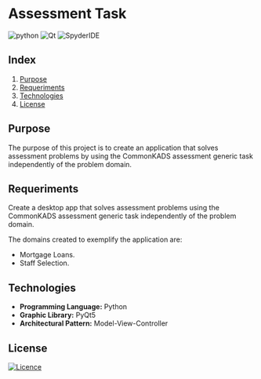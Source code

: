 # Assessment Task
![python](https://img.shields.io/badge/Python-FFD43B?style=for-the-badge&logo=python&logoColor=blue)
![Qt](https://img.shields.io/badge/Qt-41CD52?style=for-the-badge&logo=qt&logoColor=white)
![SpyderIDE](https://img.shields.io/badge/Spyder%20Ide-FF0000?style=for-the-badge&logo=spyder%20ide&logoColor=white)
## Index
1. [Purpose](#purpose)
1. [Requeriments](#requeriments)
1. [Technologies](#technologies)
1. [License](#license)
<a name="purpose"></a>
## Purpose
The purpose of this project is to create an application that solves assessment problems by using the CommonKADS assessment generic task independently of the problem domain.
<a name="requeriments"></a>
## Requeriments
Create a desktop app that solves assessment problems using the CommonKADS assessment generic task independently of the problem domain.

The domains created to exemplify the application are:
- Mortgage Loans.
- Staff Selection.
<a name="technologies"></a>
## Technologies
- **Programming Language:** Python
- **Graphic Library:** PyQt5
- **Architectural Pattern:** Model-View-Controller
<a name="license"></a>
## License
[![Licence](https://img.shields.io/badge/LICENSE-GNU_GLP_v2.0-green)](./LICENSE)